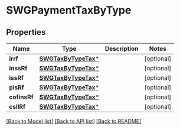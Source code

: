 # SWGPaymentTaxByType

## Properties
Name | Type | Description | Notes
------------ | ------------- | ------------- | -------------
**irrf** | [**SWGTaxByTypeTax***](SWGTaxByTypeTax.md) |  | [optional] 
**inssRf** | [**SWGTaxByTypeTax***](SWGTaxByTypeTax.md) |  | [optional] 
**issRf** | [**SWGTaxByTypeTax***](SWGTaxByTypeTax.md) |  | [optional] 
**pisRf** | [**SWGTaxByTypeTax***](SWGTaxByTypeTax.md) |  | [optional] 
**cofinsRf** | [**SWGTaxByTypeTax***](SWGTaxByTypeTax.md) |  | [optional] 
**csllRf** | [**SWGTaxByTypeTax***](SWGTaxByTypeTax.md) |  | [optional] 

[[Back to Model list]](../README.md#documentation-for-models) [[Back to API list]](../README.md#documentation-for-api-endpoints) [[Back to README]](../README.md)


